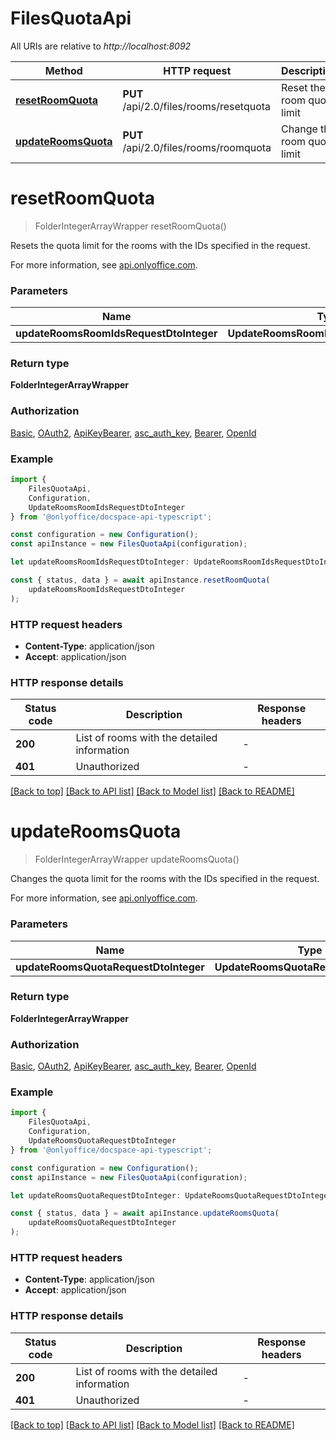 # FilesQuotaApi

All URIs are relative to *http://localhost:8092*

|Method | HTTP request | Description|
|------------- | ------------- | -------------|
|[**resetRoomQuota**](#resetroomquota) | **PUT** /api/2.0/files/rooms/resetquota | Reset the room quota limit|
|[**updateRoomsQuota**](#updateroomsquota) | **PUT** /api/2.0/files/rooms/roomquota | Change the room quota limit|

# **resetRoomQuota**
> FolderIntegerArrayWrapper resetRoomQuota()

Resets the quota limit for the rooms with the IDs specified in the request.

For more information, see [api.onlyoffice.com](https://api.onlyoffice.com/docspace/api-backend/usage-api/reset-room-quota/).

### Parameters

|Name | Type | Description  | Notes|
|------------- | ------------- | ------------- | -------------|
| **updateRoomsRoomIdsRequestDtoInteger** | **UpdateRoomsRoomIdsRequestDtoInteger**|  | |


### Return type

**FolderIntegerArrayWrapper**

### Authorization

[Basic](../README.md#Basic), [OAuth2](../README.md#OAuth2), [ApiKeyBearer](../README.md#ApiKeyBearer), [asc_auth_key](../README.md#asc_auth_key), [Bearer](../README.md#Bearer), [OpenId](../README.md#OpenId)

### Example

```typescript
import {
    FilesQuotaApi,
    Configuration,
    UpdateRoomsRoomIdsRequestDtoInteger
} from '@onlyoffice/docspace-api-typescript';

const configuration = new Configuration();
const apiInstance = new FilesQuotaApi(configuration);

let updateRoomsRoomIdsRequestDtoInteger: UpdateRoomsRoomIdsRequestDtoInteger; // (optional)

const { status, data } = await apiInstance.resetRoomQuota(
    updateRoomsRoomIdsRequestDtoInteger
);
```

### HTTP request headers

 - **Content-Type**: application/json
 - **Accept**: application/json


### HTTP response details
| Status code | Description | Response headers |
|-------------|-------------|------------------|
|**200** | List of rooms with the detailed information |  -  |
|**401** | Unauthorized |  -  |

[[Back to top]](#) [[Back to API list]](../README.md#documentation-for-api-endpoints) [[Back to Model list]](../README.md#documentation-for-models) [[Back to README]](../README.md)

# **updateRoomsQuota**
> FolderIntegerArrayWrapper updateRoomsQuota()

Changes the quota limit for the rooms with the IDs specified in the request.

For more information, see [api.onlyoffice.com](https://api.onlyoffice.com/docspace/api-backend/usage-api/update-rooms-quota/).

### Parameters

|Name | Type | Description  | Notes|
|------------- | ------------- | ------------- | -------------|
| **updateRoomsQuotaRequestDtoInteger** | **UpdateRoomsQuotaRequestDtoInteger**|  | |


### Return type

**FolderIntegerArrayWrapper**

### Authorization

[Basic](../README.md#Basic), [OAuth2](../README.md#OAuth2), [ApiKeyBearer](../README.md#ApiKeyBearer), [asc_auth_key](../README.md#asc_auth_key), [Bearer](../README.md#Bearer), [OpenId](../README.md#OpenId)

### Example

```typescript
import {
    FilesQuotaApi,
    Configuration,
    UpdateRoomsQuotaRequestDtoInteger
} from '@onlyoffice/docspace-api-typescript';

const configuration = new Configuration();
const apiInstance = new FilesQuotaApi(configuration);

let updateRoomsQuotaRequestDtoInteger: UpdateRoomsQuotaRequestDtoInteger; // (optional)

const { status, data } = await apiInstance.updateRoomsQuota(
    updateRoomsQuotaRequestDtoInteger
);
```

### HTTP request headers

 - **Content-Type**: application/json
 - **Accept**: application/json


### HTTP response details
| Status code | Description | Response headers |
|-------------|-------------|------------------|
|**200** | List of rooms with the detailed information |  -  |
|**401** | Unauthorized |  -  |

[[Back to top]](#) [[Back to API list]](../README.md#documentation-for-api-endpoints) [[Back to Model list]](../README.md#documentation-for-models) [[Back to README]](../README.md)


